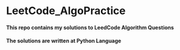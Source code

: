 # LeetCode_AlgoPractice

#### This repo contains my solutions to LeedCode Algorithm Questions

#### The solutions are written at Python Language
